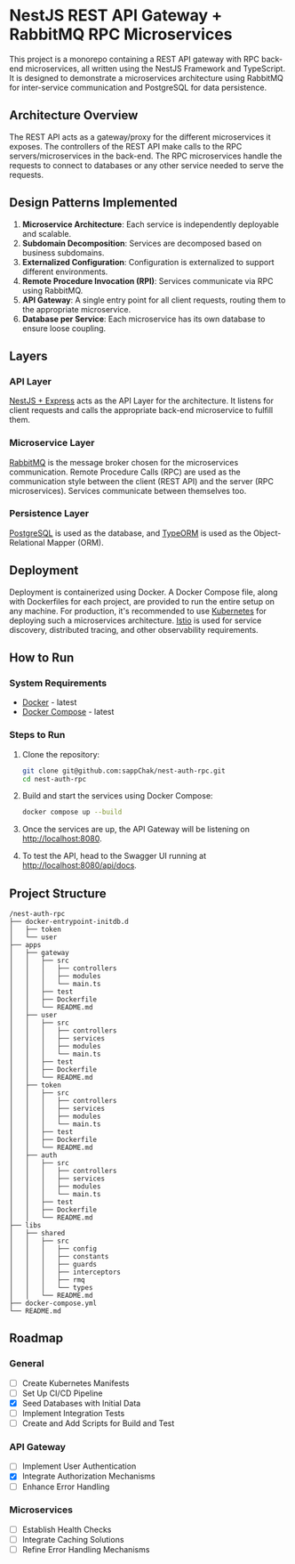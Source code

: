 # NestJS REST API Gateway + RabbitMQ RPC Microservices

This project is a monorepo containing a REST API gateway with RPC back-end microservices, all written using the NestJS Framework and TypeScript. It is designed to demonstrate a microservices architecture using RabbitMQ for inter-service communication and PostgreSQL for data persistence.

## Architecture Overview

The REST API acts as a gateway/proxy for the different microservices it exposes. The controllers of the REST API make calls to the RPC servers/microservices in the back-end. The RPC microservices handle the requests to connect to databases or any other service needed to serve the requests.

## Design Patterns Implemented

1. **Microservice Architecture**: Each service is independently deployable and scalable.
2. **Subdomain Decomposition**: Services are decomposed based on business subdomains.
3. **Externalized Configuration**: Configuration is externalized to support different environments.
4. **Remote Procedure Invocation (RPI)**: Services communicate via RPC using RabbitMQ.
5. **API Gateway**: A single entry point for all client requests, routing them to the appropriate microservice.
6. **Database per Service**: Each microservice has its own database to ensure loose coupling.

## Layers

### API Layer

[NestJS + Express](https://nestjs.com/) acts as the API Layer for the architecture. It listens for client requests and calls the appropriate back-end microservice to fulfill them.

### Microservice Layer

[RabbitMQ](https://www.rabbitmq.com/) is the message broker chosen for the microservices communication. Remote Procedure Calls (RPC) are used as the communication style between the client (REST API) and the server (RPC microservices). Services communicate between themselves too.

### Persistence Layer

[PostgreSQL](https://www.postgresql.org/) is used as the database, and [TypeORM](https://typeorm.io/) is used as the Object-Relational Mapper (ORM).

## Deployment

Deployment is containerized using Docker. A Docker Compose file, along with Dockerfiles for each project, are provided to run the entire setup on any machine. For production, it's recommended to use [Kubernetes](https://kubernetes.io/) for deploying such a microservices architecture. [Istio](https://istio.io/) is used for service discovery, distributed tracing, and other observability requirements.

## How to Run

### System Requirements

- [Docker](https://docs.docker.com/install/) - latest
- [Docker Compose](https://docs.docker.com/compose/install/) - latest

### Steps to Run

1. Clone the repository:

   ```sh
   git clone git@github.com:sappChak/nest-auth-rpc.git
   cd nest-auth-rpc
   ```

2. Build and start the services using Docker Compose:

   ```sh
   docker compose up --build
   ```

3. Once the services are up, the API Gateway will be listening on [http://localhost:8080](http://localhost:8080).

4. To test the API, head to the Swagger UI running at [http://localhost:8080/api/docs](http://localhost:8080/api/docs).

## Project Structure

```
/nest-auth-rpc
├── docker-entrypoint-initdb.d
│   ├── token
│   └── user
├── apps
│   ├── gateway
│   │   ├── src
│   │   │   ├── controllers
│   │   │   ├── modules
│   │   │   └── main.ts
│   │   ├── test
│   │   ├── Dockerfile
│   │   └── README.md
│   ├── user
│   │   ├── src
│   │   │   ├── controllers
│   │   │   ├── services
│   │   │   ├── modules
│   │   │   └── main.ts
│   │   ├── test
│   │   ├── Dockerfile
│   │   └── README.md
│   ├── token
│   │   ├── src
│   │   │   ├── controllers
│   │   │   ├── services
│   │   │   ├── modules
│   │   │   └── main.ts
│   │   ├── test
│   │   ├── Dockerfile
│   │   └── README.md
│   ├── auth
│   │   ├── src
│   │   │   ├── controllers
│   │   │   ├── services
│   │   │   ├── modules
│   │   │   └── main.ts
│   │   ├── test
│   │   ├── Dockerfile
│   │   └── README.md
├── libs
│   ├── shared
│   │   ├── src
│   │   │   ├── config
│   │   │   ├── constants
│   │   │   ├── guards
│   │   │   ├── interceptors
│   │   │   ├── rmq
│   │   │   └── types
│   │   └── README.md
├── docker-compose.yml
└── README.md
```

## Roadmap

### General

- [ ] Create Kubernetes Manifests
- [ ] Set Up CI/CD Pipeline
- [x] Seed Databases with Initial Data
- [ ] Implement Integration Tests
- [ ] Create and Add Scripts for Build and Test

### API Gateway

- [ ] Implement User Authentication
- [x] Integrate Authorization Mechanisms
- [ ] Enhance Error Handling

### Microservices

- [ ] Establish Health Checks
- [ ] Integrate Caching Solutions
- [ ] Refine Error Handling Mechanisms
